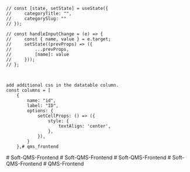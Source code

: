     // const [state, setState] = useState({
    //     categoryTitle: "",
    //     categorySlug: ""
    // });

    // const handleInputChange = (e) => {
    //     const { name, value } = e.target;
    //     setState((prevProps) => ({
    //         ...prevProps,
    //         [name]: value
    //     }));
    // };



    add additional css in the datatable column.
    const columns = [
        {
            name: "id",
            label: "ID",
            options: {
                setCellProps: () => ({
                    style: {
                        textAlign: 'center',
                    },
                }),
            }
        },#   q m s _ f r o n t e n d 

 
 #   S o f t - Q M S - F r o n t e n d 
 
 #   S o f t - Q M S - F r o n t e n d 
 
 #   S o f t - Q M S - F r o n t e n d 
 
 #   S o f t - Q M S - F r o n t e n d 
 
 #   Q M S - F r o n t e n d 
 
 
